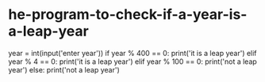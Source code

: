 # he-program-to-check-if-a-year-is-a-leap-year

year = int(input('enter year'))
if year % 400 == 0:
  print('it is a leap year')
elif year % 4 == 0:
  print('it is a leap year')
elif year % 100 == 0:
  print('not a leap year')
else:
  print('not a leap year')
